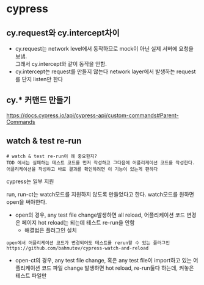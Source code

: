 # cypress

## cy.request와 cy.intercept차이

- cy.request는 network level에서 동작하므로 mock이 아닌 실제 서버에 요청을 보냄. <br />
  그래서 cy.intercept와 같이 동작을 안함.
- cy.intercept는 request를 만들지 않는다 network layer에서 발생하는 request를 단지 listen만 한다

## cy.\* 커맨드 만들기

https://docs.cypress.io/api/cypress-api/custom-commands#Parent-Commands

## watch & test re-run

```
# watch & test re-run이 왜 중요한지?
TDD 에서는 실패하는 테스트 코드를 먼저 작성하고 그다음에 어플리케이션 코드를 작성한다.
어플리케이션을 작성하고 바로 결과를 확인하려면 이 기능이 있는게 편하다
```

cypress는 일부 지원

run, run-ct는 watch모드를 지원하지 않도록 만들었다고 한다. watch모드를 원하면 open을 써야한다.

- open의 경우, any test file change발생하면 all reload, 어플리케이션 코드 변경은 페이지 hot reload는 되는데 테스트 re-run을 안함
  - 해결법은 플러그인 설치

```
open에서 어플리케이션 코드가 변경되어도 테스트를 rerun할 수 있는 플러그인
https://github.com/bahmutov/cypress-watch-and-reload
```

- open-ct의 경우, any test file change, 혹은 any test file이 import하고 있는 어플리케이션 코드 파일 change 발생하면 hot reload, re-run둘다 하는데, 켜놓은 테스트 파일만
